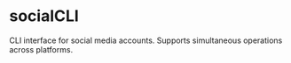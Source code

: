 # socialCLI
CLI interface for social media accounts. Supports simultaneous operations across platforms.
